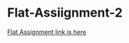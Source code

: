# Flat-Assiignment-2
[Flat Assignment link is here](https://drive.google.com/file/d/1GH46sq2s1pWIOU8qiGVMEKFCv6y1eu6T/view?usp=drive_linkhttps://drive.google.com/file/d/1GH46sq2s1pWIOU8qiGVMEKFCv6y1eu6T/view?usp=drive_link)
